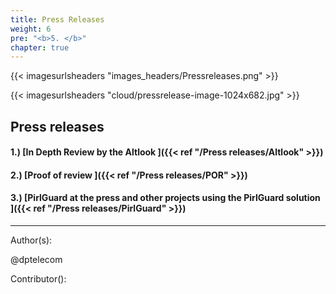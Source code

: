 ```yaml
---
title: Press Releases
weight: 6
pre: "<b>5. </b>"
chapter: true
---
```


{{< imagesurlsheaders "images_headers/Pressreleases.png"  >}}

{{< imagesurlsheaders "cloud/pressrelease-image-1024x682.jpg"  >}}

## Press releases

#### 1.) [In Depth Review by the Altlook ]({{< ref "/Press releases/Altlook" >}})

#### 2.) [Proof of review ]({{< ref "/Press releases/POR" >}})

#### 3.) [PirlGuard at the press and other projects using the PirlGuard solution ]({{< ref "/Press releases/PirlGuard" >}})

---
Author(s):  

@dptelecom

Contributor():
